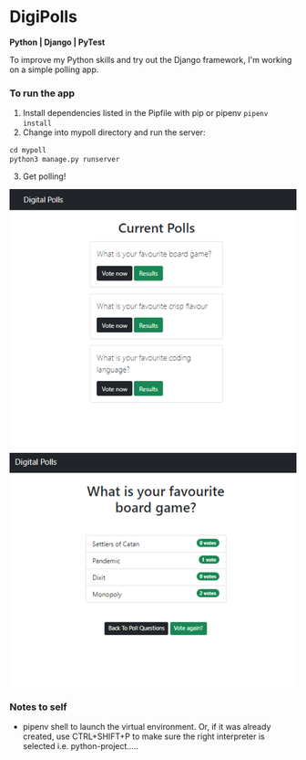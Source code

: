 # DigiPolls

**Python | Django | PyTest**

To improve my Python skills and try out the Django framework, I'm working on a simple polling app.

### To run the app

1. Install dependencies listed in the Pipfile with pip or pipenv
   `pipenv install`
2. Change into mypoll directory and run the server:

```
cd mypoll
python3 manage.py runserver
```

3. Get polling!

![pollquestionspage](./assets/polls.png)
![pollresultspage](./assets/polls-results.png)

### Notes to self

- pipenv shell to launch the virtual environment. Or, if it was already created, use CTRL+SHIFT+P to make sure the right interpreter is selected i.e. python-project.....
